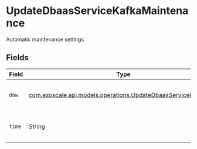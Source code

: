 # UpdateDbaasServiceKafkaMaintenance

Automatic maintenance settings


## Fields

| Field                                                                                                                  | Type                                                                                                                   | Required                                                                                                               | Description                                                                                                            |
| ---------------------------------------------------------------------------------------------------------------------- | ---------------------------------------------------------------------------------------------------------------------- | ---------------------------------------------------------------------------------------------------------------------- | ---------------------------------------------------------------------------------------------------------------------- |
| `dow`                                                                                                                  | [com.exoscale.api.models.operations.UpdateDbaasServiceKafkaDow](../../models/operations/UpdateDbaasServiceKafkaDow.md) | :heavy_check_mark:                                                                                                     | Day of week for installing updates                                                                                     |
| `time`                                                                                                                 | *String*                                                                                                               | :heavy_check_mark:                                                                                                     | Time for installing updates, UTC                                                                                       |